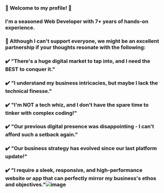 ### 👋 Welcome to my profile! 👋
### I'm a seasoned Web Developer with 7+ years of hands-on experience.
### 🌟 Although I can't support everyone, we might be an excellent partnership if your thoughts resonate with the following:
### ✔️ "There's a huge digital market to tap into, and I need the BEST to conquer it."
### ✔️ "I understand my business intricacies, but maybe I lack the technical finesse."
### ✔️ "I'm NOT a tech whiz, and I don't have the spare time to tinker with complex coding!"
### ✔️ "Our previous digital presence was disappointing - I can't afford such a setback again."
### ✔️ "Our business strategy has evolved since our last platform update!"
### ✔️ "I require a sleek, responsive, and high-performance website or app that can perfectly mirror my business's ethos and objectives."![image](https://github.com/silver99928/silver99928/assets/139619373/8b2804fe-e503-4992-9cb0-cc46bdbecbfb)



<!--
**silver99928/silver99928** is a ✨ _special_ ✨ repository because its `README.md` (this file) appears on your GitHub profile.

Here are some ideas to get you started:

- 🔭 I’m currently working on ...
- 🌱 I’m currently learning ...
- 👯 I’m looking to collaborate on ...
- 🤔 I’m looking for help with ...
- 💬 Ask me about ...
- 📫 How to reach me: ...
- 😄 Pronouns: ...
- ⚡ Fun fact: ...
-->
